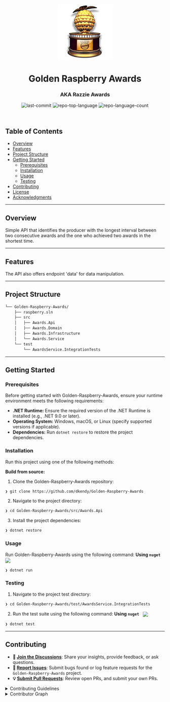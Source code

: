 <p align="center"> 
		<img src="./Assets/images/Golden_Raspberry_Award.jpg">

</p>
<p align="center"><h1 align="center">Golden Raspberry Awards</h1></p>
<h3 align="center">AKA Razzie Awards</h3>
 
<p align="center"> 
	<img src="https://img.shields.io/github/last-commit/dkendy/Golden-Raspberry-Awards?style=default&logo=git&logoColor=white&color=0080ff" alt="last-commit">
	<img src="https://img.shields.io/github/languages/top/dkendy/Golden-Raspberry-Awards?style=default&color=0080ff" alt="repo-top-language">
	<img src="https://img.shields.io/github/languages/count/dkendy/Golden-Raspberry-Awards?style=default&color=0080ff" alt="repo-language-count">
</p>
<p align="center"><!-- default option, no dependency badges. -->
</p>
<p align="center">
	<!-- default option, no dependency badges. -->
</p>
<br>

##  Table of Contents

- [ Overview](#-overview)
- [ Features](#-features)
- [ Project Structure](#-project-structure) 
- [ Getting Started](#-getting-started)
  - [ Prerequisites](#-prerequisites)
  - [ Installation](#-installation)
  - [ Usage](#-usage)
  - [ Testing](#-testing) 
- [ Contributing](#-contributing)
- [ License](#-license)
- [ Acknowledgments](#-acknowledgments)

---

##  Overview

Simple API that identifies the producer with the longest interval between two consecutive awards and the one who achieved two awards in the shortest time.

---

##  Features

The API also offers endpoint 'data' for data manipulation.

---

##  Project Structure

```sh
└── Golden-Raspberry-Awards/
    ├── raspberry.sln
    ├── src
    │   ├── Awards.Api
    │   ├── Awards.Domain
    │   ├── Awards.Infrastructure
    │   └── Awards.Service
    └── test
        └── AwardsService.IntegrationTests
```
 
---
##  Getting Started

###  Prerequisites

Before getting started with Golden-Raspberry-Awards, ensure your runtime environment meets the following requirements:

- **.NET Runtime:** Ensure the required version of the .NET Runtime is installed (e.g., .NET 9.0 or later).
- **Operating System:** Windows, macOS, or Linux (specify supported versions if applicable).
- **Dependencies:** Run ``` dotnet restore ``` to restore the project dependencies.
 
###  Installation

Run this project using one of the following methods:

**Build from source:**

1. Clone the Golden-Raspberry-Awards repository:
```sh
❯ git clone https://github.com/dkendy/Golden-Raspberry-Awards
```

2. Navigate to the project directory:
```sh
❯ cd Golden-Raspberry-Awards/src/Awards.Api
```

3. Install the project dependencies:

```sh
❯ dotnet restore
```

###  Usage
Run Golden-Raspberry-Awards using the following command:
**Using `nuget`** &nbsp; [<img align="center" src="https://img.shields.io/badge/C%23-239120.svg?style={badge_style}&logo=c-sharp&logoColor=white" />](https://docs.microsoft.com/en-us/dotnet/csharp/)

```sh
❯ dotnet run
```


###  Testing

1. Navigate to the project test directory:
```sh
❯ cd Golden-Raspberry-Awards/test/AwardsService.IntegrationTests
```

2. Run the test suite using the following command:
**Using `nuget`** &nbsp; [<img align="center" src="https://img.shields.io/badge/C%23-239120.svg?style={badge_style}&logo=c-sharp&logoColor=white" />](https://docs.microsoft.com/en-us/dotnet/csharp/)

```sh
❯ dotnet test
```


---
 

##  Contributing

- **💬 [Join the Discussions](https://github.com/dkendy/Golden-Raspberry-Awards/discussions)**: Share your insights, provide feedback, or ask questions.
- **🐛 [Report Issues](https://github.com/dkendy/Golden-Raspberry-Awards/issues)**: Submit bugs found or log feature requests for the `Golden-Raspberry-Awards` project.
- **💡 [Submit Pull Requests](https://github.com/dkendy/Golden-Raspberry-Awards/blob/main/CONTRIBUTING.md)**: Review open PRs, and submit your own PRs.

<details closed>
<summary>Contributing Guidelines</summary>

1. **Fork the Repository**: Start by forking the project repository to your github account.
2. **Clone Locally**: Clone the forked repository to your local machine using a git client.
   ```sh
   git clone https://github.com/dkendy/Golden-Raspberry-Awards
   ```
3. **Create a New Branch**: Always work on a new branch, giving it a descriptive name.
   ```sh
   git checkout -b new-feature-x
   ```
4. **Make Your Changes**: Develop and test your changes locally.
5. **Commit Your Changes**: Commit with a clear message describing your updates.
   ```sh
   git commit -m 'Implemented new feature x.'
   ```
6. **Push to github**: Push the changes to your forked repository.
   ```sh
   git push origin new-feature-x
   ```
7. **Submit a Pull Request**: Create a PR against the original project repository. Clearly describe the changes and their motivations.
8. **Review**: Once your PR is reviewed and approved, it will be merged into the main branch. Congratulations on your contribution!
</details>

<details closed>
<summary>Contributor Graph</summary>
<br>
<p align="left">
   <a href="https://github.com{/dkendy/Golden-Raspberry-Awards/}graphs/contributors">
      <img src="https://contrib.rocks/image?repo=dkendy/Golden-Raspberry-Awards">
   </a>
</p>
</details>

